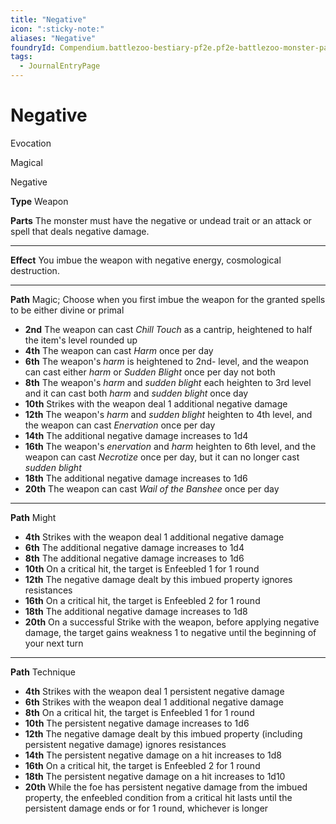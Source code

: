 ```yaml
---
title: "Negative"
icon: ":sticky-note:"
aliases: "Negative"
foundryId: Compendium.battlezoo-bestiary-pf2e.pf2e-battlezoo-monster-parts.JournalEntry.DUgV4RRnkTaikCI2.JournalEntryPage.SPj8jySSKhL4Sylf
tags:
  - JournalEntryPage
---
```


# Negative
Evocation

Magical

Negative

**Type** Weapon

**Parts** The monster must have the negative or undead trait or an attack or spell that deals negative damage.

* * *

**Effect** You imbue the weapon with negative energy, cosmological destruction.

* * *

**Path** Magic; Choose when you first imbue the weapon for the granted spells to be either divine or primal

*   **2nd** The weapon can cast _Chill Touch_ as a cantrip, heightened to half the item's level rounded up
*   **4th** The weapon can cast _Harm_ once per day
*   **6th** The weapon's _harm_ is heightened to 2nd- level, and the weapon can cast either _harm_ or _Sudden Blight_ once per day not both
*   **8th** The weapon's _harm_ and _sudden blight_ each heighten to 3rd level and it can cast both _harm_ and _sudden blight_ once day
*   **10th** Strikes with the weapon deal 1 additional negative damage
*   **12th** The weapon's _harm_ and _sudden blight_ heighten to 4th level, and the weapon can cast _Enervation_ once per day
*   **14th** The additional negative damage increases to 1d4
*   **16th** The weapon's _enervation_ and _harm_ heighten to 6th level, and the weapon can cast _Necrotize_ once per day, but it can no longer cast _sudden blight_
*   **18th** The additional negative damage increases to 1d6
*   **20th** The weapon can cast _Wail of the Banshee_ once per day

* * *

**Path** Might

*   **4th** Strikes with the weapon deal 1 additional negative damage
*   **6th** The additional negative damage increases to 1d4
*   **8th** The additional negative damage increases to 1d6
*   **10th** On a critical hit, the target is Enfeebled 1 for 1 round
*   **12th** The negative damage dealt by this imbued property ignores resistances
*   **16th** On a critical hit, the target is Enfeebled 2 for 1 round
*   **18th** The additional negative damage increases to 1d8
*   **20th** On a successful Strike with the weapon, before applying negative damage, the target gains weakness 1 to negative until the beginning of your next turn

* * *

**Path** Technique

*   **4th** Strikes with the weapon deal 1 persistent negative damage
*   **6th** Strikes with the weapon deal 1 additional negative damage
*   **8th** On a critical hit, the target is Enfeebled 1 for 1 round
*   **10th** The persistent negative damage increases to 1d6
*   **12th** The negative damage dealt by this imbued property (including persistent negative damage) ignores resistances
*   **14th** The persistent negative damage on a hit increases to 1d8
*   **16th** On a critical hit, the target is Enfeebled 2 for 1 round
*   **18th** The persistent negative damage on a hit increases to 1d10
*   **20th** While the foe has persistent negative damage from the imbued property, the enfeebled condition from a critical hit lasts until the persistent damage ends or for 1 round, whichever is longer